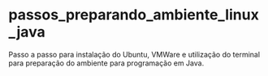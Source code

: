 # passos_preparando_ambiente_linux_java
Passo a passo para instalação do Ubuntu, VMWare e utilização do terminal para preparação do ambiente para programação em Java.
